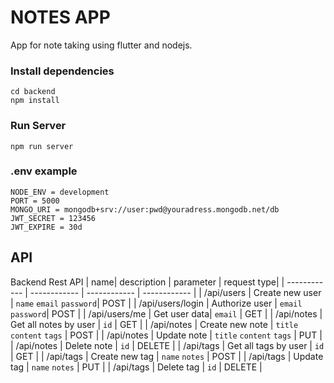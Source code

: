 # NOTES APP

App for note taking using flutter and nodejs.

### Install dependencies

```
cd backend
npm install

```

### Run Server

```
npm run server
```

### .env example
```
NODE_ENV = development
PORT = 5000
MONGO_URI = mongodb+srv://user:pwd@youradress.mongodb.net/db
JWT_SECRET = 123456
JWT_EXPIRE = 30d

```


## API
Backend Rest API 
|   name| description  | parameter   | request type|
| ------------ | ------------ | ------------ | ------------ |
|   /api/users |  Create new user |  `name` `email` `password`| POST |
|   /api/users/login |  Authorize user |  `email` `password`| POST |
|   /api/users/me |  Get user data|  `email` | GET |
|   /api/notes |  Get all notes by user |  `id` | GET |
|   /api/notes |  Create new note |  `title` `content`  `tags` | POST |
|   /api/notes |  Update note |  `title` `content`  `tags` | PUT |
|   /api/notes |  Delete note |  `id` | DELETE |
|   /api/tags |  Get all tags by user |  `id` | GET |
|   /api/tags |  Create new tag |  `name` `notes` | POST |
|   /api/tags |  Update tag |  `name` `notes`  | PUT |
|   /api/tags |  Delete tag |  `id` | DELETE |




